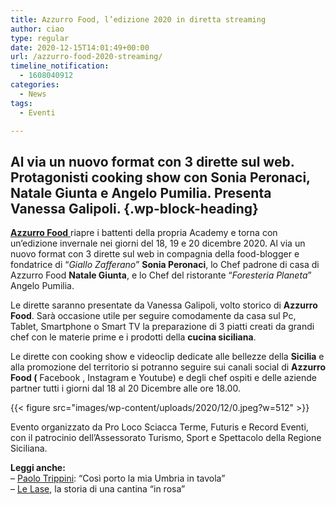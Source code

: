 ```yaml
---
title: Azzurro Food, l’edizione 2020 in diretta streaming
author: ciao
type: regular
date: 2020-12-15T14:01:49+00:00
url: /azzurro-food-2020-streaming/
timeline_notification:
  - 1608040912
categories:
  - News
tags:
  - Eventi

---
```

## Al via un nuovo format con 3 dirette sul web. Protagonisti cooking show con Sonia Peronaci, Natale Giunta e Angelo Pumilia. Presenta Vanessa Galipoli. {.wp-block-heading}

<a rel="noreferrer noopener" href="https://www.azzurrofood.it/" target="_blank"><strong>Azzurro Food</strong> </a>riapre i battenti della propria Academy e torna con un’edizione invernale nei giorni del 18, 19 e 20 dicembre 2020. Al via un nuovo format con 3 dirette sul web in compagnia della food-blogger e fondatrice di “_Giallo Zafferano_” **Sonia Peronaci**, lo Chef padrone di casa di Azzurro Food **Natale Giunta**, e lo Chef del ristorante “_Foresteria Planeta_” Angelo Pumilia. 

Le dirette saranno presentate da Vanessa Galipoli, volto storico di **Azzurro Food**. Sarà occasione utile per seguire comodamente da casa sul Pc, Tablet, Smartphone o Smart TV la preparazione di 3 piatti creati da grandi chef con le materie prime e i prodotti della **cucina siciliana**.

Le dirette con cooking show e videoclip dedicate alle bellezze della **Sicilia** e alla promozione del territorio si potranno seguire sui canali social di **Azzurro Food (** Facebook , Instagram e Youtube) e degli chef ospiti e delle aziende partner tutti i giorni dal 18 al 20 Dicembre alle ore 18.00.


{{< figure src="images/wp-content/uploads/2020/12/0.jpeg?w=512" >}}


Evento organizzato da Pro Loco Sciacca Terme, Futuris e Record Eventi, con il patrocinio dell’Assessorato Turismo, Sport e Spettacolo della Regione Siciliana.

**Leggi anche:**  
&#8211; <a rel="noreferrer noopener" href="https://aleepepe.com/2020/11/16/paolo-trippini-ristorante-intervista/" target="_blank">Paolo Trippini</a>: &#8220;Così porto la mia Umbria in tavola&#8221;  
&#8211; <a rel="noreferrer noopener" href="https://aleepepe.com/2020/12/03/le-lase-vini-intervista-orte/" target="_blank">Le Lase</a>, la storia di una cantina &#8220;in rosa&#8221;